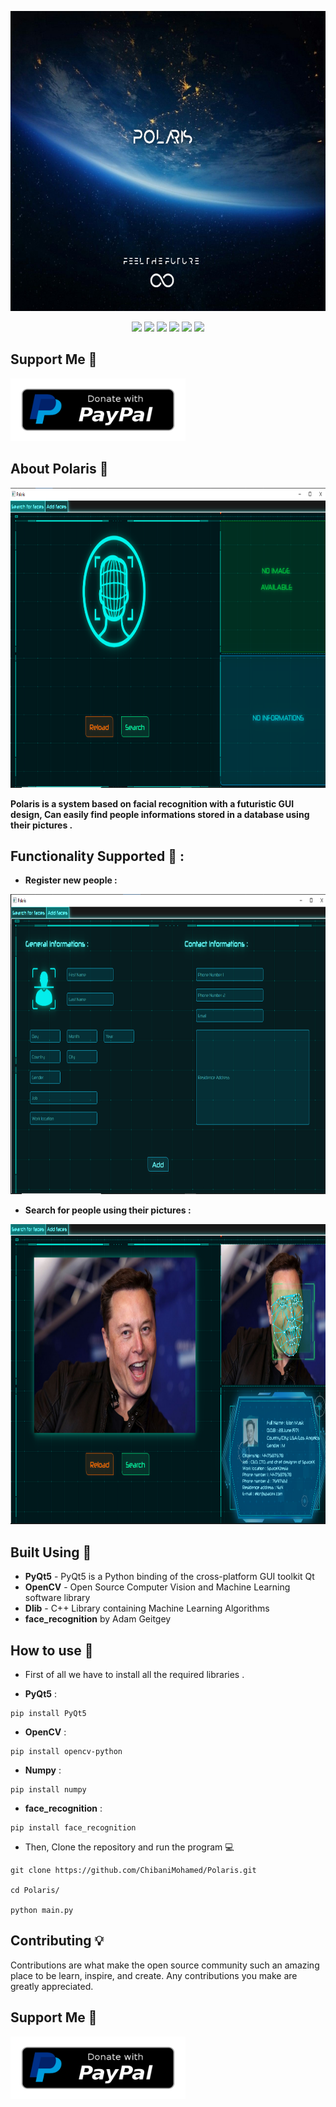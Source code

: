 <p align="center">
  <img width="750" height="480" src="https://github.com/ChibaniMohamed/polaris/blob/main/pol.jpg">
</p>
<p align="center">
   <img src="https://img.shields.io/badge/Dev-XN3UR0N-green?style=for-the-badge"/>
   <img src="https://img.shields.io/badge/language-python-blue?style=for-the-badge"/>
   <img src="https://img.shields.io/github/license/ChibaniMohamed/Polaris?style=for-the-badge"/>
   <img src="https://img.shields.io/github/stars/ChibaniMohamed/Polaris?style=for-the-badge"/>
   <img src="https://img.shields.io/github/forks/ChibaniMohamed/Polaris?style=for-the-badge"/>
   <img src="https://visitor-badge.laobi.icu/badge?style=for-the-badge&page_id=ChibaniMohamed.Pretty-Readme">
</p>
<p align="center">
  
## Support Me 🚀
<a href="https://paypal.me/chibanimohamed"><img width="280" height="100" src="https://github.com/ChibaniMohamed/polaris/blob/main/paypal-donate-button.png"></a>
</p>

## About Polaris 📄
<p align="center">
  <img width="880" height="480" src="https://github.com/ChibaniMohamed/polaris/blob/main/polaris_main.PNG">
</p>
  <p align="center">
  
  **Polaris is a system based on facial recognition with a futuristic GUI design, Can easily find people informations stored in a database using their pictures .**
  </p>
  
  ## Functionality Supported 📌 :
  
  - **Register new people :**
  
  <p align="center">
  <img width="880" height="480" src="https://github.com/ChibaniMohamed/polaris/blob/main/polaris_form.PNG">
</p>
  
  - **Search for people using their pictures :**
  
  <p align="center">
  <img width="880" height="480" src="https://github.com/ChibaniMohamed/polaris/blob/main/polaris_elon.png">
</p>

## Built Using 🔧
- **PyQt5** - PyQt5 is a Python binding of the cross-platform GUI toolkit Qt
- **OpenCV** - Open Source Computer Vision and Machine Learning software library
- **Dlib** - C++ Library containing Machine Learning Algorithms
- **face_recognition** by Adam Geitgey 

## How to use 🔨
- First of all we have to install all the required libraries .

- **PyQt5** :

```
pip install PyQt5
```

- **OpenCV** :

```
pip install opencv-python
```

- **Numpy** :

```
pip install numpy
```

- **face_recognition** :

```
pip install face_recognition
```

- Then, Clone the repository and run the program 💻
```
git clone https://github.com/ChibaniMohamed/Polaris.git

cd Polaris/

python main.py
```

## Contributing 💡
Contributions are what make the open source community such an amazing place to be learn, inspire, and create. Any contributions you make are greatly appreciated.
<p align="center">
  
## Support Me 🚀
<a href="https://paypal.me/chibanimohamed"><img width="280" height="100" src="https://github.com/ChibaniMohamed/polaris/blob/main/paypal-donate-button.png"></a>
</p>
